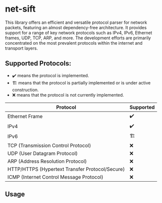 # net-sift

This library offers an efficient and versatile protocol parser for network packets, featuring an almost dependency-free architecture. It provides support for a range of key network protocols such as IPv4, IPv6, Ethernet frames, UDP, TCP, ARP, and more. The development efforts are primarily concentrated on the most prevalent protocols within the internet and transport layers.

## Supported Protocols:
- :heavy_check_mark: means the protocol is implemented.
- 🏗️ means that the protocol is partially implemented or is under active construction.
- :x: means that the protocol is not currently implemented.

| Protocol  | Supported        |
| -------------- | ------------------ |
| Ethernet Frame | :heavy_check_mark: |
| IPv4    | :heavy_check_mark:          |
|IPv6 | 🏗️ |
| TCP (Transmission Control Protocol) | :x:          |
| UDP (User Datagram Protocol) | :x:           |
|ARP (Address Resolution Protocol) | :x:          |
| HTTP/HTTPS (Hypertext Transfer Protocol/Secure) | :x:          |
| ICMP (Internet Control Message Protocol) | :x:          |

## Usage

